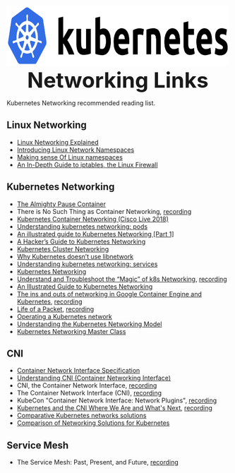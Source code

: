 <p align="center">
  <img src="Kubernetes_logo.svg" width="768" height="136" title="Kubernetes Logo">
  <b><font size="7">Networking Links</font></b><br>
</p>

Kubernetes Networking recommended reading list.

## Linux Networking
- [Linux Networking Explained](https://events.static.linuxfound.org/sites/events/files/slides/2016%20-%20Linux%20Networking%20explained_0.pdf)
- [Introducing Linux Network Namespaces](https://blog.scottlowe.org/2013/09/04/introducing-linux-network-namespaces/)
- [Making sense Of Linux namespaces](https://prefetch.net/blog/2018/02/22/making-sense-of-linux-namespaces/)
- [An In-Depth Guide to iptables, the Linux Firewall](https://www.booleanworld.com/depth-guide-iptables-linux-firewall/)

## Kubernetes Networking
- [The Almighty Pause Container](https://www.ianlewis.org/en/almighty-pause-container)
- There is No Such Thing as Container Networking, [recording](https://www.youtube.com/watch?v=t98CX8Tberc)
- [Kubernetes Container Networking (Cisco Live 2018)](https://clnv.s3.amazonaws.com/2018/eur/pdf/BRKDCN-2390.pdf)
- [Understanding kubernetes networking: pods](https://medium.com/google-cloud/understanding-kubernetes-networking-pods-7117dd28727)
- [An illustrated guide to Kubernetes Networking [Part 1]](https://medium.com/@ApsOps/an-illustrated-guide-to-kubernetes-networking-part-1-d1ede3322727)
- [A Hacker’s Guide to Kubernetes Networking](https://thenewstack.io/hackers-guide-kubernetes-networking/)
- [Kubernetes Cluster Networking](https://kubernetes.io/docs/concepts/cluster-administration/networking/)
- [Why Kubernetes doesn’t use libnetwork](https://kubernetes.io/blog/2016/01/why-kubernetes-doesnt-use-libnetwork/)
- [Understanding kubernetes networking: services](https://medium.com/google-cloud/understanding-kubernetes-networking-services-f0cb48e4cc82)
- [Kubernetes Networking](https://cloudnativelabs.github.io/post/2017-04-18-kubernetes-networking/)
- [Understand and Troubleshoot the “Magic” of k8s Networking](https://kccnceu18.sched.com/event/Dquy/blackholes-and-wormholes-understand-and-troubleshoot-the-magic-of-kubernetes-networking-minhan-xia-rohit-ramkumar-google-intermediate-skill-level-slides-attached), [recording](https://www.youtube.com/watch?v=knIJEzTd3kc)
- [An Illustrated Guide to Kubernetes Networking](https://speakerd.s3.amazonaws.com/presentations/005d36f0113d4773be8866496142485e/Illustrated_guid_to_kubernetes_networking.pdf)
- [The ins and outs of networking in Google Container Engine and Kubernetes](https://speakerdeck.com/thockin/the-ins-and-outs-of-networking-in-google-container-engine), [recording](https://www.youtube.com/watch?v=y2bhV81MfKQ)
- [Life of a Packet](https://github.com/sbueringer/kubecon-slides/blob/master/slides/2017-kubecon-eu/Life%20of%20a%20Packet%20%5BI%5D%20-%20Michael%20Rubin%2C%20Google%20-%20KubeCon%20EU%20'17-%20Life%20of%20a%20Packet.pdf), [recording](https://www.youtube.com/watch?v=0Omvgd7Hg1I)
- [Operating a Kubernetes network](https://jvns.ca/blog/2017/10/10/operating-a-kubernetes-network/)
- [Understanding the Kubernetes Networking Model](https://sookocheff.com/post/kubernetes/understanding-kubernetes-networking-model/)
- [Kubernetes Networking Master Class](https://rancher.com/events/2018/kubernetes-networking-masterclass-june-online-meetup/)

## CNI
- [Container Network Interface Specification](https://github.com/containernetworking/cni/blob/master/SPEC.md)
- [Understanding CNI (Container Networking Interface)](https://www.dasblinkenlichten.com/understanding-cni-container-networking-interface/)
- CNI, the Container Network Interface, [recording](https://skillsmatter.com/skillscasts/10811-cni-the-container-network-interface)
- The Container Network Interface (CNI), [recording](https://www.youtube.com/watch?v=_-9kItVUUCw)
- KubeCon "Container Network Interface: Network Plugins", [recording](https://www.youtube.com/watch?v=-DB1nxrUwbA)
- [Kubernetes and the CNI Where We Are and What's Next](https://github.com/sbueringer/kubecon-slides/blob/master/slides/2018-kubecon-eu/Kubernetes%20and%20the%20CNI%20Where%20We%20Are%20and%20What's%20Next%20-%20Casey%20Callendrello%2C%20CoreOS%20(Intermediate%20Skill%20Level)%20-%20Kubernetes-and-the-CNI-Kubecon-218.pdf), [recording](https://www.youtube.com/watch?v=Vn6KYkNevBQ)
- [Comparative Kubernetes networks solutions](https://www.objectif-libre.com/en/blog/2018/07/05/k8s-network-solutions-comparison/)
- [Comparison of Networking Solutions for Kubernetes](http://machinezone.github.io/research/networking-solutions-for-kubernetes/)

## Service Mesh

- The Service Mesh: Past, Present, and Future, [recording](https://www.youtube.com/watch?v=2trOvMUuLkk)
